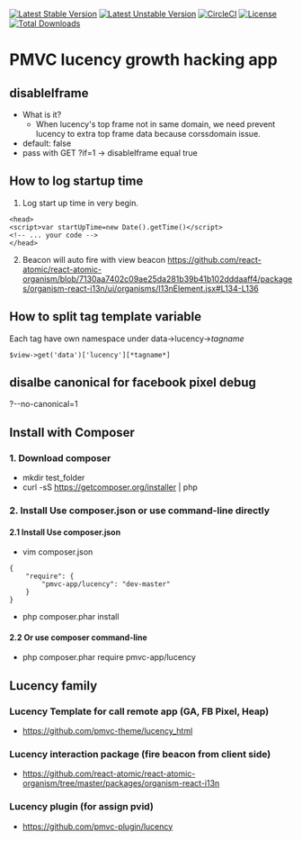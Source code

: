 [![Latest Stable Version](https://poser.pugx.org/pmvc-app/lucency/v/stable)](https://packagist.org/packages/pmvc-app/lucency) 
[![Latest Unstable Version](https://poser.pugx.org/pmvc-app/lucency/v/unstable)](https://packagist.org/packages/pmvc-app/lucency) 
[![CircleCI](https://circleci.com/gh/pmvc-app/lucency/tree/master.svg?style=svg)](https://circleci.com/gh/pmvc-app/lucency/tree/master)
[![License](https://poser.pugx.org/pmvc-app/lucency/license)](https://packagist.org/packages/pmvc-app/lucency)
[![Total Downloads](https://poser.pugx.org/pmvc-app/lucency/downloads)](https://packagist.org/packages/pmvc-app/lucency) 

PMVC lucency growth hacking app 
===============

## disableIframe
   * What is it?
      * When lucency's top frame not in same domain, we need prevent lucency to extra top frame data because corssdomain issue.
   * default: false
   * pass with GET ?if=1 -> disableIframe equal true 

## How to log startup time
1. Log start up time in very begin.
```
<head>
<script>var startUpTime=new Date().getTime()</script>
<!-- ... your code -->
</head>
```
2. Beacon will auto fire with view beacon
https://github.com/react-atomic/react-atomic-organism/blob/7130aa7402c09ae25da281b39b41b102dddaaff4/packages/organism-react-i13n/ui/organisms/I13nElement.jsx#L134-L136

## How to split tag template variable
Each tag have own namespace under data->lucency->*tagname*
```
$view->get('data')['lucency'][*tagname*]
```
## disalbe canonical for facebook pixel debug
?--no-canonical=1


## Install with Composer
### 1. Download composer
   * mkdir test_folder
   * curl -sS https://getcomposer.org/installer | php

### 2. Install Use composer.json or use command-line directly
#### 2.1 Install Use composer.json
   * vim composer.json
```
{
    "require": {
        "pmvc-app/lucency": "dev-master"
    }
}
```
   * php composer.phar install

#### 2.2 Or use composer command-line
   * php composer.phar require pmvc-app/lucency

## Lucency family
### Lucency Template for call remote app (GA, FB Pixel, Heap)
   * https://github.com/pmvc-theme/lucency_html
### Lucency interaction package (fire beacon from client side)
   * https://github.com/react-atomic/react-atomic-organism/tree/master/packages/organism-react-i13n
### Lucency plugin (for assign pvid)
   * https://github.com/pmvc-plugin/lucency

